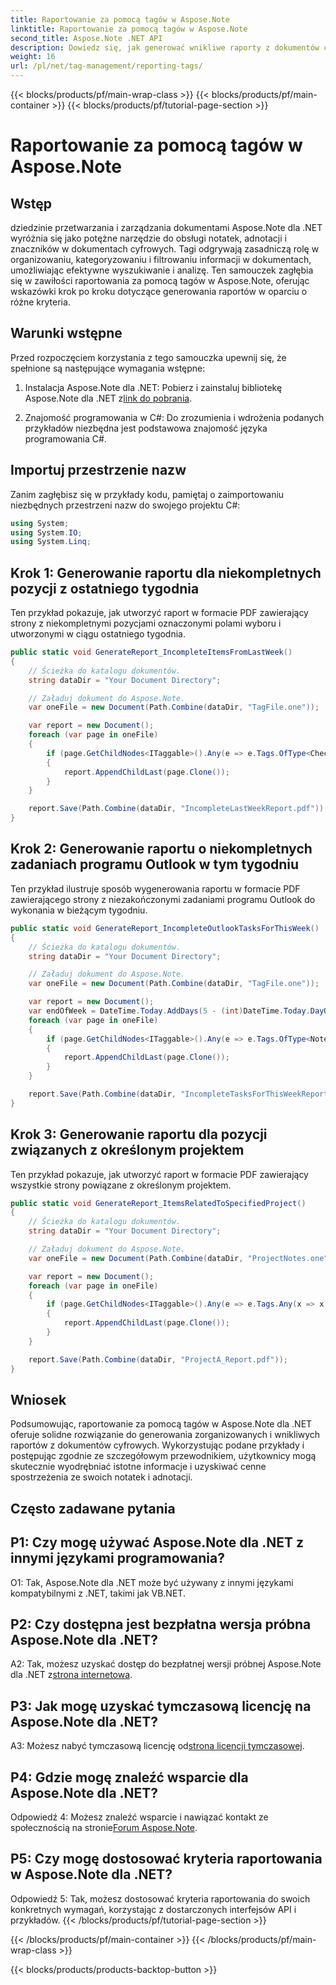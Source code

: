 ```yaml
---
title: Raportowanie za pomocą tagów w Aspose.Note
linktitle: Raportowanie za pomocą tagów w Aspose.Note
second_title: Aspose.Note .NET API
description: Dowiedz się, jak generować wnikliwe raporty z dokumentów cyfrowych za pomocą Aspose.Note dla .NET. Dostarczono przewodnik krok po kroku.
weight: 16
url: /pl/net/tag-management/reporting-tags/
---
```


{{< blocks/products/pf/main-wrap-class >}}
{{< blocks/products/pf/main-container >}}
{{< blocks/products/pf/tutorial-page-section >}}

# Raportowanie za pomocą tagów w Aspose.Note

## Wstęp

dziedzinie przetwarzania i zarządzania dokumentami Aspose.Note dla .NET wyróżnia się jako potężne narzędzie do obsługi notatek, adnotacji i znaczników w dokumentach cyfrowych. Tagi odgrywają zasadniczą rolę w organizowaniu, kategoryzowaniu i filtrowaniu informacji w dokumentach, umożliwiając efektywne wyszukiwanie i analizę. Ten samouczek zagłębia się w zawiłości raportowania za pomocą tagów w Aspose.Note, oferując wskazówki krok po kroku dotyczące generowania raportów w oparciu o różne kryteria.

## Warunki wstępne

Przed rozpoczęciem korzystania z tego samouczka upewnij się, że spełnione są następujące wymagania wstępne:

1.  Instalacja Aspose.Note dla .NET: Pobierz i zainstaluj bibliotekę Aspose.Note dla .NET z[link do pobrania](https://releases.aspose.com/note/net/).
   
2. Znajomość programowania w C#: Do zrozumienia i wdrożenia podanych przykładów niezbędna jest podstawowa znajomość języka programowania C#.

## Importuj przestrzenie nazw

Zanim zagłębisz się w przykłady kodu, pamiętaj o zaimportowaniu niezbędnych przestrzeni nazw do swojego projektu C#:

```csharp
using System;
using System.IO;
using System.Linq;
```

## Krok 1: Generowanie raportu dla niekompletnych pozycji z ostatniego tygodnia

Ten przykład pokazuje, jak utworzyć raport w formacie PDF zawierający strony z niekompletnymi pozycjami oznaczonymi polami wyboru i utworzonymi w ciągu ostatniego tygodnia.

```csharp
public static void GenerateReport_IncompleteItemsFromLastWeek()
{
    // Ścieżka do katalogu dokumentów.
    string dataDir = "Your Document Directory";

    // Załaduj dokument do Aspose.Note.
    var oneFile = new Document(Path.Combine(dataDir, "TagFile.one"));

    var report = new Document();
    foreach (var page in oneFile)
    {
        if (page.GetChildNodes<ITaggable>().Any(e => e.Tags.OfType<CheckBox>().Any(x => !x.Checked && DateTime.UtcNow.Subtract(TimeSpan.FromDays(7)) <= x.CreationTime)))
        {
            report.AppendChildLast(page.Clone());
        }
    }

    report.Save(Path.Combine(dataDir, "IncompleteLastWeekReport.pdf"));
}
```

## Krok 2: Generowanie raportu o niekompletnych zadaniach programu Outlook w tym tygodniu

Ten przykład ilustruje sposób wygenerowania raportu w formacie PDF zawierającego strony z niezakończonymi zadaniami programu Outlook do wykonania w bieżącym tygodniu.

```csharp
public static void GenerateReport_IncompleteOutlookTasksForThisWeek()
{
    // Ścieżka do katalogu dokumentów.
    string dataDir = "Your Document Directory";

    // Załaduj dokument do Aspose.Note.
    var oneFile = new Document(Path.Combine(dataDir, "TagFile.one"));

    var report = new Document();
    var endOfWeek = DateTime.Today.AddDays(5 - (int)DateTime.Today.DayOfWeek);
    foreach (var page in oneFile)
    {
        if (page.GetChildNodes<ITaggable>().Any(e => e.Tags.OfType<NoteTask>().Any(x => !x.Checked && DateTime.UtcNow.Subtract(TimeSpan.FromDays(7)) <= x.CreationTime && x.DueDate <= endOfWeek)))
        {
            report.AppendChildLast(page.Clone());
        }
    }

    report.Save(Path.Combine(dataDir, "IncompleteTasksForThisWeekReport.pdf"));
}
```

## Krok 3: Generowanie raportu dla pozycji związanych z określonym projektem

Ten przykład pokazuje, jak utworzyć raport w formacie PDF zawierający wszystkie strony powiązane z określonym projektem.

```csharp
public static void GenerateReport_ItemsRelatedToSpecifiedProject()
{
    // Ścieżka do katalogu dokumentów.
    string dataDir = "Your Document Directory";

    // Załaduj dokument do Aspose.Note.
    var oneFile = new Document(Path.Combine(dataDir, "ProjectNotes.one"));

    var report = new Document();
    foreach (var page in oneFile)
    {
        if (page.GetChildNodes<ITaggable>().Any(e => e.Tags.Any(x => x.Label.Contains("Project A"))))
        {
            report.AppendChildLast(page.Clone());
        }
    }

    report.Save(Path.Combine(dataDir, "ProjectA_Report.pdf"));
}
```

## Wniosek

Podsumowując, raportowanie za pomocą tagów w Aspose.Note dla .NET oferuje solidne rozwiązanie do generowania zorganizowanych i wnikliwych raportów z dokumentów cyfrowych. Wykorzystując podane przykłady i postępując zgodnie ze szczegółowym przewodnikiem, użytkownicy mogą skutecznie wyodrębniać istotne informacje i uzyskiwać cenne spostrzeżenia ze swoich notatek i adnotacji.

## Często zadawane pytania

## P1: Czy mogę używać Aspose.Note dla .NET z innymi językami programowania?

O1: Tak, Aspose.Note dla .NET może być używany z innymi językami kompatybilnymi z .NET, takimi jak VB.NET.

## P2: Czy dostępna jest bezpłatna wersja próbna Aspose.Note dla .NET?

A2: Tak, możesz uzyskać dostęp do bezpłatnej wersji próbnej Aspose.Note dla .NET z[strona internetowa](https://releases.aspose.com/).

## P3: Jak mogę uzyskać tymczasową licencję na Aspose.Note dla .NET?

 A3: Możesz nabyć tymczasową licencję od[strona licencji tymczasowej](https://purchase.aspose.com/temporary-license/).

## P4: Gdzie mogę znaleźć wsparcie dla Aspose.Note dla .NET?

 Odpowiedź 4: Możesz znaleźć wsparcie i nawiązać kontakt ze społecznością na stronie[Forum Aspose.Note](https://forum.aspose.com/c/note/28).

## P5: Czy mogę dostosować kryteria raportowania w Aspose.Note dla .NET?

Odpowiedź 5: Tak, możesz dostosować kryteria raportowania do swoich konkretnych wymagań, korzystając z dostarczonych interfejsów API i przykładów.
{{< /blocks/products/pf/tutorial-page-section >}}

{{< /blocks/products/pf/main-container >}}
{{< /blocks/products/pf/main-wrap-class >}}

{{< blocks/products/products-backtop-button >}}
